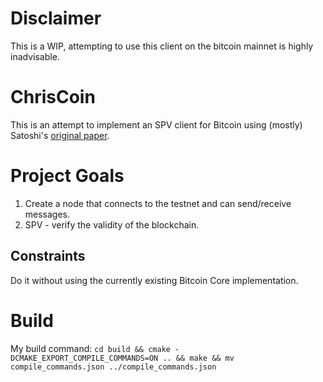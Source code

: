 # Disclaimer

This is a WIP, attempting to use this client on the bitcoin mainnet is highly inadvisable.

# ChrisCoin

This is an attempt to implement an SPV client for Bitcoin using (mostly) Satoshi's [original paper](https://bitcoincore.org/bitcoin.pdf).

# Project Goals

1. Create a node that connects to the testnet and can send/receive messages.
2. SPV - verify the validity of the blockchain.

## Constraints

Do it without using the currently existing Bitcoin Core implementation.

# Build

My build command:
`cd build && cmake -DCMAKE_EXPORT_COMPILE_COMMANDS=ON .. && make && mv compile_commands.json ../compile_commands.json`
